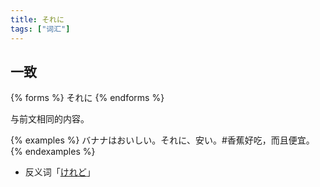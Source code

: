 ```yaml
---
title: それに
tags: ["词汇"]
---
```


## 一致

{% forms %}
それに
{% endforms %}

与前文相同的内容。

{% examples %}
バナナはおいしい。それに、安い。#香蕉好吃，而且便宜。
{% endexamples %}

- 反义词「[けれど](../keredo#转折)」
